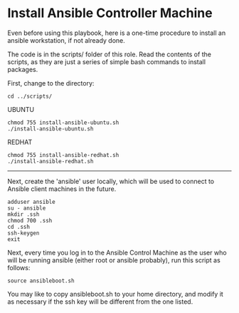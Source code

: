 Install Ansible Controller Machine
=========

Even before using this playbook, here is a one-time procedure to install an ansible workstation, if not already done.

The code is in the scripts/ folder of this role. Read the contents of the scripts, as they are just a series of simple bash commands to install packages.

First, change to the directory:
```
cd ../scripts/
```

UBUNTU
```
chmod 755 install-ansible-ubuntu.sh
./install-ansible-ubuntu.sh
```
REDHAT
```
chmod 755 install-ansible-redhat.sh
./install-ansible-redhat.sh
```
----

Next, create the 'ansible' user locally, which will be used to connect to Ansible client machines in the future.
```
adduser ansible
su - ansible
mkdir .ssh
chmod 700 .ssh
cd .ssh
ssh-keygen
exit
```
Next, every time you log in to the Ansible Control Machine as the user who will be running ansible (either root or ansible probably), run this script as follows:
```
source ansibleboot.sh
```
You may like to copy ansibleboot.sh to your home directory, and modify it as necessary if the ssh key will be different from the one listed.

